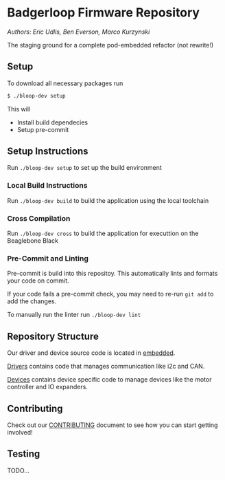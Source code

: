 # Badgerloop Firmware Repository
*Authors: Eric Udlis, Ben Everson, Marco Kurzynski*

The staging ground for a complete pod-embedded refactor (not rewrite!)

## Setup

To download all necessary packages run
```bash
$ ./bloop-dev setup
```
This will
- Install build dependecies
- Setup pre-commit

## Setup Instructions
Run `./bloop-dev setup` to set up the build environment

### Local Build Instructions
Run `./bloop-dev build` to build the application using the local toolchain

### Cross Compilation
Run `./bloop-dev cross` to build the application for executtion on the Beaglebone Black

### Pre-Commit and Linting

Pre-commit is build into this repositoy. This automatically lints and formats your code on commit.

If your code fails a pre-commit check, you may need to re-run `git add` to add the changes.

To manually run the linter run `./bloop-dev lint`

## Repository Structure
Our driver and device source code is located in [embedded](embedded).

[Drivers](embedded/drivers) contains code that manages communication like i2c and CAN.

[Devices](embedded/devices) contains device specific code to manage devices like the motor controller and IO expanders.

## Contributing
Check out our [CONTRIBUTING](CONTRIBUTING.md) document to see how you can start getting involved!

## Testing
TODO...